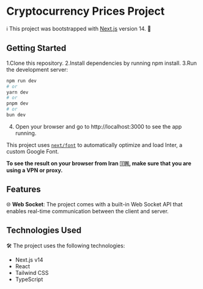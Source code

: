 # Cryptocurrency Prices Project

ℹ️ This project was bootstrapped with [Next.js](https://nextjs.org/) version 14. 🚀

## Getting Started

1.Clone this repository.
2.Install dependencies by running npm install.
3.Run the development server:
```bash
npm run dev
# or
yarn dev
# or
pnpm dev
# or
bun dev
```
4. Open your browser and go to http://localhost:3000 to see the app running.


This project uses [`next/font`](https://nextjs.org/docs/basic-features/font-optimization) to automatically optimize and load Inter, a custom Google Font.

**To see the result on your browser from Iran 🇮🇷, make sure that you are using a VPN or proxy.**

## Features

🌐 **Web Socket**: The project comes with a built-in Web Socket API that enables real-time communication between the client and server.


## Technologies Used

🛠️ The project uses the following technologies:
- Next.js v14
- React
- Tailwind CSS
- TypeScript 

